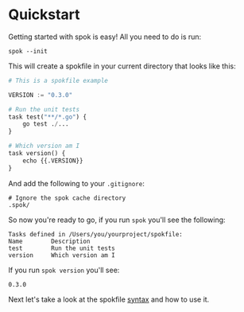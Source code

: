 # Quickstart

Getting started with spok is easy! All you need to do is run:

```shell
spok --init
```

This will create a spokfile in your current directory that looks like this:

```python
# This is a spokfile example

VERSION := "0.3.0"

# Run the unit tests
task test("**/*.go") {
    go test ./...
}

# Which version am I
task version() {
    echo {{.VERSION}}
}
```

And add the following to your `.gitignore`:

```gitignore
# Ignore the spok cache directory
.spok/
```

So now you're ready to go, if you run `spok` you'll see the following:

```plaintext
Tasks defined in /Users/you/yourproject/spokfile:
Name        Description
test        Run the unit tests
version     Which version am I
```

If you run `spok version` you'll see:

```plaintext
0.3.0
```

Next let's take a look at the spokfile [syntax](syntax.md) and how to use it.
